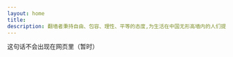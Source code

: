 ```yaml
---
layout: home
title: 
description: 翻墙者秉持自由、包容、理性、平等的态度,为生活在中国无形高墙内的人们提供了解 真实世界的窗口，报道真相，普及常识，致力于启发更多生活在墙内的人开始独立思考， 树立公民意识，重视基本权利，用行动推动中国公民社会的构建。
---
```


这句话不会出现在网页里（暂时）